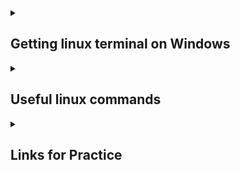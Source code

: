 <details>
<summary>

## Getting linux terminal on Windows
</summary>

Check if you can use liux commands without installing anything:

1) open the command line or powershell and type some linux command like 'ls' or 'ssh'
2) If it works, great! If not, you may need to proceed with the following steps or do some other kind of trouble-shooting

Installing linux in windows shell:
https://learn.microsoft.com/en-us/windows/wsl/install

If you have a windows10 or newer, open powershell in administrator mode:

1) type powershell in search bar
2) right click powershell
3) click 'open as administrator'

```
wsl --install
```

This will take a few moments. It will not work if you have wsl already. It will prompt you for a username and password. It will then create a linux folder. navigate through the file system and find your username. Files you download through scp or sftp will likely end up here by default.  

</details>

<details>
<summary>

## Useful linux commands 
</summary>
</details>

<details>
<summary>

## Links for Practice
</summary
</details>
